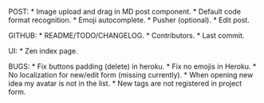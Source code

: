 POST:
    * Image upload and drag in MD post component.
    * Default code format recognition.
    * Emoji autocomplete.
    * Pusher (optional).
    * Edit post.

GITHUB:
    * README/TODO/CHANGELOG.
    * Contributors.
    * Last commit.

UI:
    * Zen index page.

BUGS:
    * Fix buttons padding (delete) in heroku.
    * Fix no emojis in Heroku.
    * No localization for new/edit form (missing currently).
    * When opening new idea my avatar is not in the list.
    * New tags are not registered in project form.


